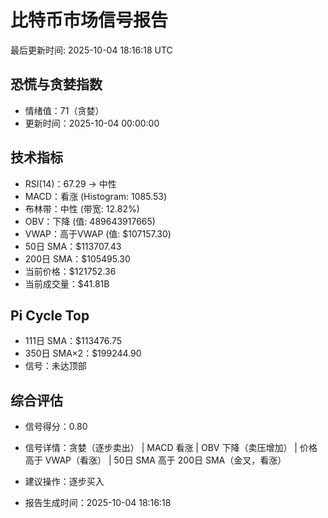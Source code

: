 # 比特币市场信号报告

最后更新时间: 2025-10-04 18:16:18 UTC

## 恐慌与贪婪指数
- 情绪值：71（贪婪）
- 更新时间：2025-10-04 00:00:00

## 技术指标
- RSI(14)：67.29 → 中性
- MACD：看涨 (Histogram: 1085.53)
- 布林带：中性 (带宽: 12.82%)
- OBV：下降 (值: 489643917665)
- VWAP：高于VWAP (值: $107157.30)
- 50日 SMA：$113707.43
- 200日 SMA：$105495.30
- 当前价格：$121752.36
- 当前成交量：$41.81B

## Pi Cycle Top
- 111日 SMA：$113476.75
- 350日 SMA×2：$199244.90
- 信号：未达顶部

## 综合评估
- 信号得分：0.80
- 信号详情：贪婪（逐步卖出） | MACD 看涨 | OBV 下降（卖压增加） | 价格高于 VWAP（看涨） | 50日 SMA 高于 200日 SMA（金叉，看涨）
- 建议操作：逐步买入

- 报告生成时间：2025-10-04 18:16:18